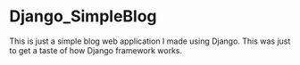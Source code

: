 # Django_SimpleBlog
This is just a simple blog web application I made using Django. This was just to get a taste of how Django framework works.
